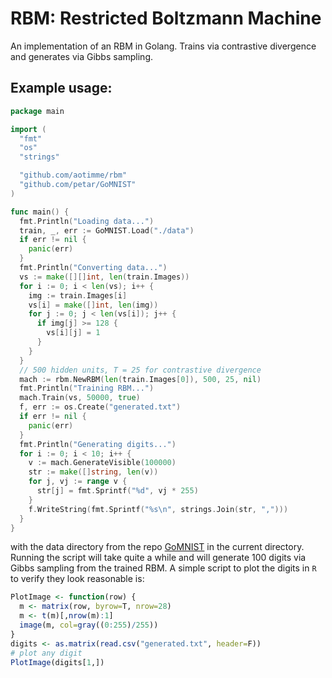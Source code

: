 RBM: Restricted Boltzmann Machine
=================================

An implementation of an RBM in Golang. Trains via contrastive divergence and
generates via Gibbs sampling.

Example usage:
--------------

```go
package main

import (
  "fmt"
  "os"
  "strings"

  "github.com/aotimme/rbm"
  "github.com/petar/GoMNIST"
)

func main() {
  fmt.Println("Loading data...")
  train, _, err := GoMNIST.Load("./data")
  if err != nil {
    panic(err)
  }
  fmt.Println("Converting data...")
  vs := make([][]int, len(train.Images))
  for i := 0; i < len(vs); i++ {
    img := train.Images[i]
    vs[i] = make([]int, len(img))
    for j := 0; j < len(vs[i]); j++ {
      if img[j] >= 128 {
        vs[i][j] = 1
      }
    }
  }
  // 500 hidden units, T = 25 for contrastive divergence
  mach := rbm.NewRBM(len(train.Images[0]), 500, 25, nil)
  fmt.Println("Training RBM...")
  mach.Train(vs, 50000, true)
  f, err := os.Create("generated.txt")
  if err != nil {
    panic(err)
  }
  fmt.Println("Generating digits...")
  for i := 0; i < 10; i++ {
    v := mach.GenerateVisible(100000)
    str := make([]string, len(v))
    for j, vj := range v {
      str[j] = fmt.Sprintf("%d", vj * 255)
    }
    f.WriteString(fmt.Sprintf("%s\n", strings.Join(str, ",")))
  }
}
```

with the data directory from the repo [GoMNIST](https://github.com/petar/GoMNIST)
in the current directory. Running the script will take quite a while and
will generate 100 digits via Gibbs sampling from the trained RBM. A simple
script to plot the digits in `R` to verify they look reasonable is:

```R
PlotImage <- function(row) {
  m <- matrix(row, byrow=T, nrow=28)
  m <- t(m)[,nrow(m):1]
  image(m, col=gray((0:255)/255))
}
digits <- as.matrix(read.csv("generated.txt", header=F))
# plot any digit
PlotImage(digits[1,])
```
